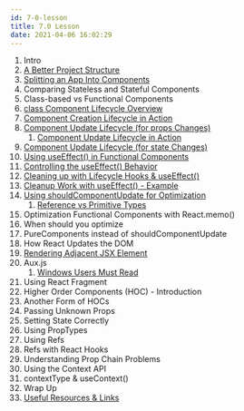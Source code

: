 ```yaml
---
id: 7-0-lesson
title: 7.0 Lesson
date: 2021-04-06 16:02:29
---
```


1. Intro
2. [A Better Project Structure](7-2-better-project-structure)
3. [Splitting an App Into Components](7-3-splitting-app-into-components)
4. Comparing Stateless and Stateful Components
5. Class-based vs Functional Components
6. [class Component Lifecycle Overview](7-6-class-component-lifecycle-overview)
7. [Component Creation Lifecycle in Action](7-7-component-creation-lifecycle-in-action)
8. [Component Update Lifecycle (for props Changes)](7-8-component-update-lifecycle-for-props)
   1. [Component Update Lifecycle in Action](7-8-1-component-update-lifecycle-in-action)
9. [Component Update Lifecycle (for state Changes)](7-9-component-update-lifecycle-state-changes)
10. [Using useEffect() in Functional Components](7-10-using-useeffect-in-functional-components)
11. [Controlling the useEffect() Behavior](7-11-cocntrolling-useeffect-behavior)
12. [Cleaning up with Lifecycle Hooks & useEffect()](7-12-cleaning-up-with-lifecycle-hooks-and-useeffect)
13. [Cleanup Work with useEffect() - Example](7-13-cleanup-work-with-useeffect-example)
14. [Using shouldComponentUpdate for Optimization](7-14-using-shouldcomponentupdate-for-optimization)
    1. [Reference vs Primitive Types](7-14-1-reference-vs-primitive-types)
15. Optimization Functional Components with React.memo()
16. When should you optimize
17. PureComponents instead of shouldComponentUpdate
18. How React Updates the DOM
19. [Rendering Adjacent JSX Element](7-19-rendering-adjacent-jsx-element)
20. Aux.js
    1. [Windows Users Must Read](7-20-windows-users-must-read)
21. Using React Fragment
22. Higher Order Components (HOC) - Introduction
23. Another Form of HOCs
24. Passing Unknown Props
25. Setting State Correctly
26. Using PropTypes
27. Using Refs
28. Refs with React Hooks
29. Understanding Prop Chain Problems
30. Using the Context API
31. contextType & useContext()
32. Wrap Up
33. [Useful Resources & Links](7-33-useful-resources)
